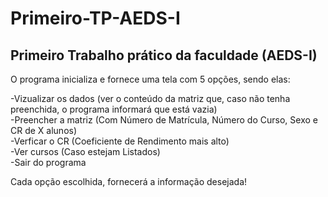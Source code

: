 # Primeiro-TP-AEDS-I
<h2> Primeiro Trabalho prático da faculdade (AEDS-I) </h2>

O programa inicializa e fornece uma tela com 5 opções, sendo elas:

-Vizualizar os dados (ver o conteúdo da matriz que, caso não tenha preenchida, o programa informará que está vazia) </br>
-Preencher a matriz (Com Número de Matrícula, Número do Curso, Sexo e CR de X alunos) </br>
-Verficar o CR (Coeficiente de Rendimento mais alto) </br>
-Ver cursos (Caso estejam Listados) </br>
-Sair do programa </br>

Cada opção escolhida, fornecerá a informação desejada!

